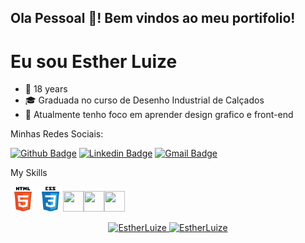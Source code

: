 ## Ola Pessoal 👋! Bem vindos ao meu portifolio!

# Eu sou Esther Luize

- 👧 18 years 
- 🎓 Graduada no curso de Desenho Industrial de Calçados
- 🎯 Atualmente tenho foco em aprender design grafico e front-end

Minhas Redes Sociais:

[![Github Badge](https://img.shields.io/badge/-Github-000?style=flat-square&logo=Github&logoColor=white&link=link_do_seu_perfil_no_github)](https://github.com/EstherLuize)
[![Linkedin Badge](https://img.shields.io/badge/-LinkedIn-blue?style=flat-square&logo=Linkedin&logoColor=white&link=link_do_seu_perfil_no_linkedin)](https://www.linkedin.com/in/esther-luize-b826a623a/)
[![Gmail Badge](https://img.shields.io/badge/-Gmail-c14438?style=flat-square&logo=Gmail&logoColor=white&link=mailto:seu_email)](estherzinha2018@hotmail.com)

My Skills

<img src="https://raw.githubusercontent.com/devicons/devicon/master/icons/html5/html5-original-wordmark.svg" width="40" height="40" /> <img src="https://raw.githubusercontent.com/devicons/devicon/master/icons/css3/css3-original-wordmark.svg" width="40" height="40"/><img src="https://cdn.jsdelivr.net/gh/devicons/devicon/icons/javascript/javascript-original.svg" width="33" height="33"/><img src="https://cdn.jsdelivr.net/gh/devicons/devicon/icons/figma/figma-original.svg" width="33" height="33"/><img src="https://cdn.jsdelivr.net/gh/devicons/devicon/icons/photoshop/photoshop-plain.svg" width="33" height="33"/>




<div align="center">
<a href="https://github.com/ericcastroc">
<img height="150em" src="https://github-readme-stats.vercel.app/api/top-langs?username=EstherLuize&show_icons=true&theme=dracula&locale=en&layout=compact" alt="EstherLuize" /> 
   <img height="150em" src="https://github-readme-stats.vercel.app/api?username=EstherLuize&show_icons=true&theme=dracula&locale=en" alt="EstherLuize" />
</div>
</p>
</p>
